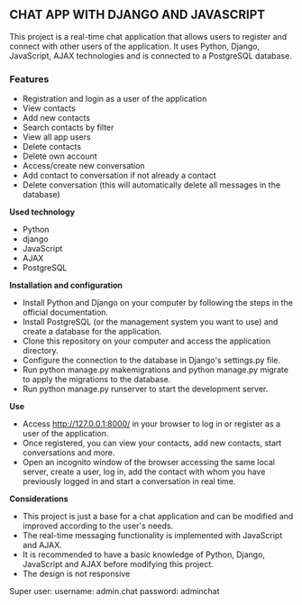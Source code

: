 ## CHAT APP WITH DJANGO AND JAVASCRIPT

This project is a real-time chat application that allows users to register and connect with other users of the application. It uses Python, Django, JavaScript, AJAX technologies and is connected to a PostgreSQL database.

### Features

- Registration and login as a user of the application
- View contacts
- Add new contacts
- Search contacts by filter
- View all app users
- Delete contacts
- Delete own account
- Access/create new conversation
- Add contact to conversation if not already a contact
- Delete conversation (this will automatically delete all messages in the database)

**Used technology**

- Python
- django
- JavaScript
- AJAX
- PostgreSQL

**Installation and configuration**

- Install Python and Django on your computer by following the steps in the official documentation.
- Install PostgreSQL (or the management system you want to use) and create a database for the application.
- Clone this repository on your computer and access the application directory.
- Configure the connection to the database in Django's settings.py file.
- Run python manage.py makemigrations and python manage.py migrate to apply the migrations to the database.
- Run python manage.py runserver to start the development server.

**Use**

- Access http://127.0.0.1:8000/ in your browser to log in or register as a user of the application.
- Once registered, you can view your contacts, add new contacts, start conversations and more.
- Open an incognito window of the browser accessing the same local server, create a user, log in, add the contact with whom you have previously logged in and start a conversation in real time.

**Considerations**

- This project is just a base for a chat application and can be modified and improved according to the user's needs.
- The real-time messaging functionality is implemented with JavaScript and AJAX.
- It is recommended to have a basic knowledge of Python, Django, JavaScript and AJAX before modifying this project.
- The design is not responsive

Super user:
username: admin.chat
password: adminchat
